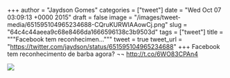 
+++
author = "Jaydson Gomes"
categories = ["tweet"]
date = "Wed Oct 07 03:09:13 +0000 2015"
draft = false
image = "/images/tweet-media/651595104965234688-CQruKURWIAAowCj.png"
slug = "64c4c44aeea9c68e8466da1666596138c3b9503d"
tags = ["tweet"]
title = """Facebook tem reconhecimen..."""
tweet = true
tweet_url = "https://twitter.com/jaydson/status/651595104965234688"
+++
Facebook tem reconhecimento de barba agora? ¬¬ http://t.co/6WO83CPAn4

![](/images/tweet-media/651595104965234688-CQruKURWIAAowCj.png)